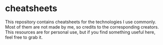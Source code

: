# cheatsheets
This repository contains cheatsheets for the technologies I use commonly. Most of them are not made by me, so credits to the corresponding creators. This resources are for personal use, but if you find something useful here, feel free to grab it.
